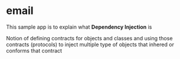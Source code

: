# email

This sample app is to explain what **Dependency Injection** is

Notion of defining contracts for objects and classes and using those contracts (protocols)
to inject multiple type of objects that inhered or conforms that contract 

